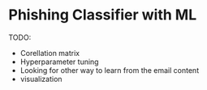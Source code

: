 # Phishing Classifier with ML

TODO:
- Corellation matrix
- Hyperparameter tuning
- Looking for other way to learn from the email content
- visualization
